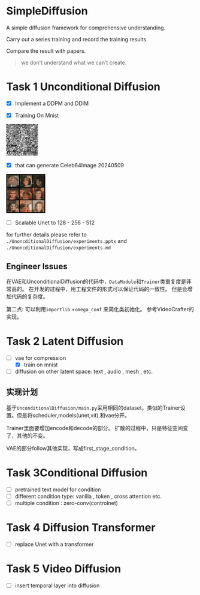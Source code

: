 # SimpleDiffusion
A simple diffusion framework for comprehensive understanding.

Carry out a series training and record the training results. 

Compare the result with papers.



> we don’t understand what we can’t create. 

# Task 1 Unconditional Diffusion

- [x] Implement a DDPM and DDIM

- [x] Training On Mnist 

![mnist_200epoch](README/mnist_200epoch.gif)

- [x]  that can generate Celeb64Image  20240509 

![celeb_200epoch_32pix](UnconditionalDiffusion/training_results/celeb_200epoch_32pix.gif)

- [ ] Scalable Unet to 128 - 256 - 512 



for further details please refer to `./UnoncditionalDiffusion/experiments.pptx`  and `./UnoncditionalDiffusion/experiments.md` 



## Engineer Issues

在VAE和UnconditionalDiffusion的代码中，`DataModule`和`Trainer`类重复度是非常高的。 在开发的过程中，用工程文件的形式可以保证代码的一致性。 但是会增加代码的复杂度。 



第二点: 可以利用`importlib` +`omega_conf` 来简化类初始化。 参考VideoCrafter的实现。 



# Task 2 Latent Diffusion

- [ ] vae for compression 
  - [x] train on mnist 
- [ ] diffusion on other latent space: text , audio , mesh , etc.

## 实现计划

基于`UnconditionalDiffusion/main.py`采用相同的dataset，类似的Trainer设置。但是将scheduler,models(unet,vit),和vae分开。 

Trainer里面要增加encode和decode的部分。 扩散的过程中，只是特征空间变了，其他的不变。 

VAE的部分follow其他实现，写成first_stage_condition。 



# Task 3Conditional Diffusion

- [ ] pretrained text model for condition
- [ ] different condition type: vanilla , token , cross attention etc. 
- [ ] multiple condition : zero-conv(controlnet)

# Task 4 Diffusion Transformer

- [ ] replace Unet with a transformer 



# Task 5 Video Diffusion

- [ ] insert temporal layer into diffusion 



 

